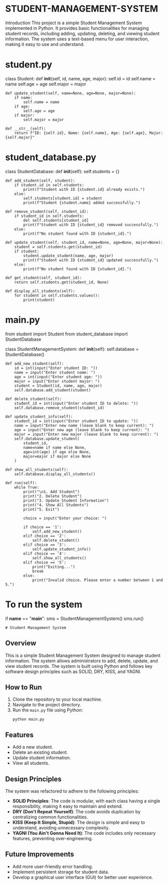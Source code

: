# STUDENT-MANAGEMENT-SYSTEM
Introduction
This project is a simple Student Management System implemented in Python. It provides basic functionalities for managing student records, including adding, updating, deleting, and viewing student information. The system uses a text-based menu for user interaction, making it easy to use and understand.
# student.py
class Student:
    def __init__(self, id, name, age, major):
        self.id = id
        self.name = name
        self.age = age
        self.major = major

    def update_student(self, name=None, age=None, major=None):
        if name:
            self.name = name
        if age:
            self.age = age
        if major:
            self.major = major

    def __str__(self):
        return f"ID: {self.id}, Name: {self.name}, Age: {self.age}, Major: {self.major}"

# student_database.py
class StudentDatabase:
    def __init__(self):
        self.students = {}

    def add_student(self, student):
        if student.id in self.students:
            print(f"Student with ID {student.id} already exists.")
        else:
            self.students[student.id] = student
            print(f"Student {student.name} added successfully.")

    def remove_student(self, student_id):
        if student_id in self.students:
            del self.students[student_id]
            print(f"Student with ID {student_id} removed successfully.")
        else:
            print(f"No student found with ID {student_id}.")

    def update_student(self, student_id, name=None, age=None, major=None):
        student = self.students.get(student_id)
        if student:
            student.update_student(name, age, major)
            print(f"Student with ID {student_id} updated successfully.")
        else:
            print(f"No student found with ID {student_id}.")

    def get_student(self, student_id):
        return self.students.get(student_id, None)

    def display_all_students(self):
        for student in self.students.values():
            print(student)

# main.py
from student import Student
from student_database import StudentDatabase

class StudentManagementSystem:
    def __init__(self):
        self.database = StudentDatabase()

    def add_new_student(self):
        id = int(input("Enter student ID: "))
        name = input("Enter student name: ")
        age = int(input("Enter student age: "))
        major = input("Enter student major: ")
        student = Student(id, name, age, major)
        self.database.add_student(student)

    def delete_student(self):
        student_id = int(input("Enter student ID to delete: "))
        self.database.remove_student(student_id)

    def update_student_info(self):
        student_id = int(input("Enter student ID to update: "))
        name = input("Enter new name (leave blank to keep current): ")
        age = input("Enter new age (leave blank to keep current): ")
        major = input("Enter new major (leave blank to keep current): ")
        self.database.update_student(
            student_id,
            name=name if name else None,
            age=int(age) if age else None,
            major=major if major else None
        )

    def show_all_students(self):
        self.database.display_all_students()

    def run(self):
        while True:
            print("\n1. Add Student")
            print("2. Delete Student")
            print("3. Update Student Information")
            print("4. Show All Students")
            print("5. Exit")

            choice = input("Enter your choice: ")

            if choice == '1':
                self.add_new_student()
            elif choice == '2':
                self.delete_student()
            elif choice == '3':
                self.update_student_info()
            elif choice == '4':
                self.show_all_students()
            elif choice == '5':
                print("Exiting...")
                break
            else:
                print("Invalid choice. Please enter a number between 1 and 5.")

# To run the system
if __name__ == "__main__":
    sms = StudentManagementSystem()
    sms.run()

    

    # Student Management System

## Overview
This is a simple Student Management System designed to manage student information. The system allows administrators to add, delete, update, and view student records. The system is built using Python and follows key software design principles such as SOLID, DRY, KISS, and YAGNI.

## How to Run
1. Clone the repository to your local machine.
2. Navigate to the project directory.
3. Run the `main.py` file using Python:
    ```
    python main.py
    ```

## Features
- Add a new student.
- Delete an existing student.
- Update student information.
- View all students.

## Design Principles
The system was refactored to adhere to the following principles:

- **SOLID Principles**: The code is modular, with each class having a single responsibility, making it easy to maintain and extend.
- **DRY (Don't Repeat Yourself)**: The code avoids duplication by centralizing common functionalities.
- **KISS (Keep It Simple, Stupid)**: The design is simple and easy to understand, avoiding unnecessary complexity.
- **YAGNI (You Ain't Gonna Need It)**: The code includes only necessary features, preventing over-engineering.

## Future Improvements
- Add more user-friendly error handling.
- Implement persistent storage for student data.
- Develop a graphical user interface (GUI) for better user experience.

